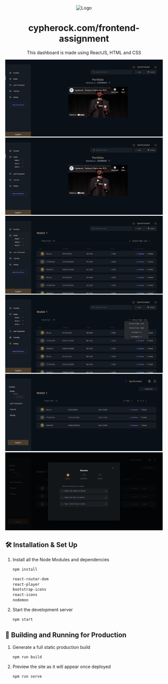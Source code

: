 <div align="center">
  <img alt="Logo" src="https://res.cloudinary.com/crunchbase-production/image/upload/c_lpad,h_256,w_256,f_auto,q_auto:eco,dpr_1/e9afedb50d8b318b3299" width="250" />
</div>

<h1 align="center">
  cypherock.com/frontend-assignment
</h1>
<p align="center">
  This dashboard is made using ReactJS, HTML and CSS
</p>


![image1](https://raw.githubusercontent.com/Sayan-Maity/Cypherock-Tutorial/main/src/assets/readmeImages/image1.jpg)
![image2](https://raw.githubusercontent.com/Sayan-Maity/Cypherock-Tutorial/main/src/assets/readmeImages/image2.jpg)
![image3](https://raw.githubusercontent.com/Sayan-Maity/Cypherock-Tutorial/main/src/assets/readmeImages/image3.jpg)
![image4](https://raw.githubusercontent.com/Sayan-Maity/Cypherock-Tutorial/main/src/assets/readmeImages/image4.jpg)
![image5](https://raw.githubusercontent.com/Sayan-Maity/Cypherock-Tutorial/main/src/assets/readmeImages/image5.jpg)
![image6](https://raw.githubusercontent.com/Sayan-Maity/Cypherock-Tutorial/main/src/assets/readmeImages/image6.jpg)

## 🛠 Installation & Set Up

1. Install all the Node Modules and dependencies

   ```sh
   npm install 
   ```
   
   ```sh
   react-router-dom
   react-player
   bootstrap-icons
   react-icons
   nodemon
   ```

4. Start the development server

   ```sh
   npm start
   ```

## 🚀 Building and Running for Production

1. Generate a full static production build

   ```sh
   npm run build
   ```

1. Preview the site as it will appear once deployed

   ```sh
   npm run serve
   ```
